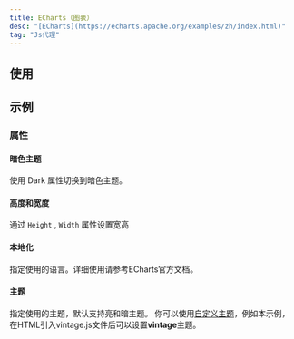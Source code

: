 ```yaml
---
title: ECharts（图表）
desc: "[ECharts](https://echarts.apache.org/examples/zh/index.html)"
tag: "Js代理"
---
```


## 使用

<masa-example file="Examples.components.echarts.Usage"></masa-example>

<app-alert type="info" content='使用前需要先引用ECharts的包：`<script src="https://cdn.masastack.com/npm/echarts/5.1.1/echarts.min.js"></script>`。'></app-alert>

## 示例

### 属性

#### 暗色主题

使用 Dark 属性切换到暗色主题。

<masa-example file="Examples.components.echarts.Dark"></masa-example>

#### 高度和宽度

通过 `Height` , `Width`  属性设置宽高

<masa-example file="Examples.components.echarts.HeightAndWidth"></masa-example>

#### 本地化

指定使用的语言。详细使用请参考ECharts官方文档。

<masa-example file="Examples.components.echarts.Locale"></masa-example>

#### 主题

指定使用的主题，默认支持亮和暗主题。 你可以使用[自定义主题](https://echarts.apache.org/handbook/zh/concepts/style/#%E9%A2%9C%E8%89%B2%E4%B8%BB%E9%A2%98%EF%BC%88theme%EF%BC%89)，例如本示例，在HTML引入vintage.js文件后可以设置**vintage**主题。

<masa-example file="Examples.components.echarts.Locale"></masa-example>

